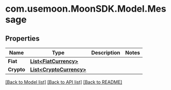 # com.usemoon.MoonSDK.Model.Message

## Properties

| Name       | Type                                           | Description | Notes |
| ---------- | ---------------------------------------------- | ----------- | ----- |
| **Fiat**   | [**List\<FiatCurrency>**](FiatCurrency.md)     |             |       |
| **Crypto** | [**List\<CryptoCurrency>**](CryptoCurrency.md) |             |       |

[\[Back to Model list\]](./#documentation-for-models) [\[Back to API list\]](./#documentation-for-api-endpoints) [\[Back to README\]](./)
